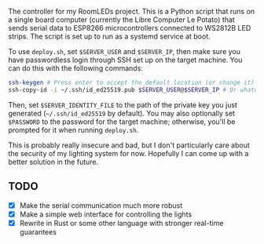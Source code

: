 The controller for my RoomLEDs project. This is a Python script that runs on a single board computer (currently the Libre Computer Le Potato) that sends serial data to ESP8266 microcontrollers connected to WS2812B LED strips. The script is set up to run as a systemd service at boot.

To use `deploy.sh`, set `$SERVER_USER` and `$SERVER_IP`, then make sure you have passwordless login through SSH set up on the target machine. You can do this with the following commands:
```bash
ssh-keygen # Press enter to accept the default location (or change it) and no passphrase
ssh-copy-id -i ~/.ssh/id_ed25519.pub $SERVER_USER@$SERVER_IP # Or whatever your key is named
```
Then, set `$SERVER_IDENTITY_FILE` to the path of the private key you just generated (`~/.ssh/id_ed25519` by default).
You may also optionally set `$PASSWORD` to the password for the target machine; otherwise, you'll be prompted for it when running `deploy.sh`.

This is probably really insecure and bad, but I don't particularly care about the security of my lighting system for now. Hopefully I can come up with a better solution in the future.

## TODO
- [X] Make the serial communication much more robust
- [X] Make a simple web interface for controlling the lights
- [X] Rewrite in Rust or some other language with stronger real-time guarantees